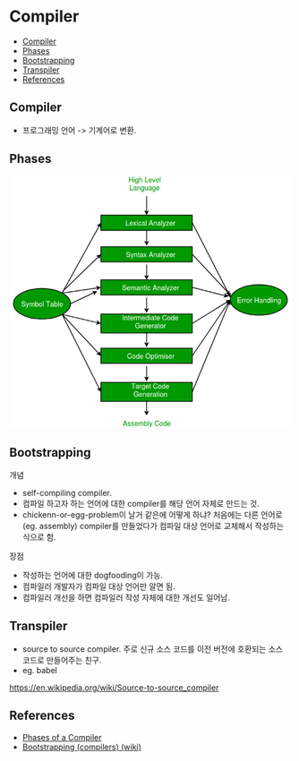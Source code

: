 # Compiler

- [Compiler](#compiler)
- [Phases](#phases)
- [Bootstrapping](#bootstrapping)
- [Transpiler](#transpiler)
- [References](#references)

## Compiler

- 프로그래밍 언어 -> 기계어로 변환.

## Phases

![compiler-phases](./img/compiler-phases.jpg)

## Bootstrapping

개념

- self-compiling compiler.
- 컴파일 하고자 하는 언어에 대한 compiler를 해당 언어 자체로 만드는 것.
- chickenn-or-egg-problem이 날거 같은에 어떻게 하냐? 처음에는 다른 언어로 (eg. assembly) compiler를 만들었다가 컴파일 대상 언어로 교체해서 작성하는 식으로 함.

장점

- 작성하는 언어에 대한 dogfooding이 가능.
- 컴파일러 개발자가 컴파일 대상 언어만 알면 됨.
- 컴파일러 개선을 하면 컴파일러 작성 자체에 대한 개선도 일어남.

## Transpiler

- source to source compiler. 주로 신규 소스 코드를 이전 버전에 호환되는 소스 코드로 만들어주는 친구.
- eg. babel

https://en.wikipedia.org/wiki/Source-to-source_compiler

## References

- [Phases of a Compiler](https://www.geeksforgeeks.org/phases-of-a-compiler/)
- [Bootstrapping (compilers) (wiki)](https://en.wikipedia.org/wiki/Bootstrapping_(compilers))